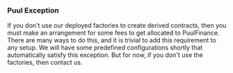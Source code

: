 ### Puul Exception

If you don't use our deployed factories to create derived contracts, then you must make an arrangement
for some fees to get allocated to PuulFinance. There are many ways to do this, and it is trivial to add this
requirement to any setup. We will have some predefined configurations shortly that automatically satisfy
this exception. But for now, if you don't use the factories, then contact us.

